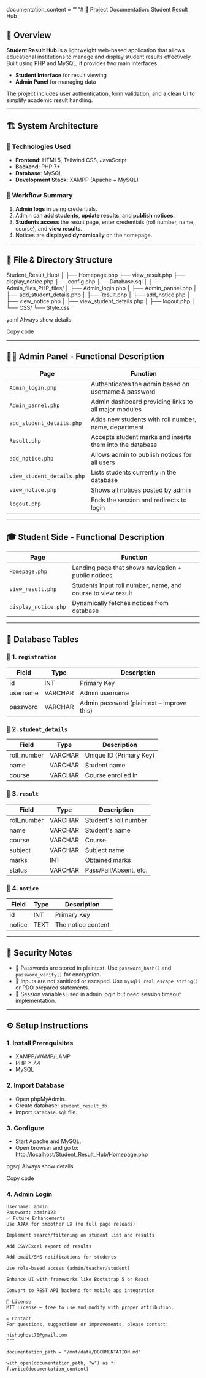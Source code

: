documentation_content = """# 📘 Project Documentation: Student Result Hub

## 🧾 Overview

**Student Result Hub** is a lightweight web-based application that allows educational institutions to manage and display student results effectively. Built using PHP and MySQL, it provides two main interfaces:

- **Student Interface** for result viewing
- **Admin Panel** for managing data

The project includes user authentication, form validation, and a clean UI to simplify academic result handling.

---

## 🏗️ System Architecture

### 📌 Technologies Used

- **Frontend**: HTML5, Tailwind CSS, JavaScript
- **Backend**: PHP 7+
- **Database**: MySQL
- **Development Stack**: XAMPP (Apache + MySQL)

### 🔄 Workflow Summary

1. **Admin logs in** using credentials.
2. Admin can **add students**, **update results**, and **publish notices**.
3. **Students access** the result page, enter credentials (roll number, name, course), and **view results**.
4. Notices are **displayed dynamically** on the homepage.

---

## 📁 File & Directory Structure

Student_Result_Hub/
│
├── Homepage.php
├── view_result.php
├── display_notice.php
├── config.php
├── Database.sql
│
├── Admin_files_PHP_files/
│ ├── Admin_login.php
│ ├── Admin_pannel.php
│ ├── add_student_details.php
│ ├── Result.php
│ ├── add_notice.php
│ ├── view_notice.php
│ ├── view_student_details.php
│ ├── logout.php
│
└── CSS/
└── Style.css

yaml
Always show details

Copy code

---

## 🧑‍💼 Admin Panel - Functional Description

| Page | Function |
|------|----------|
| `Admin_login.php` | Authenticates the admin based on username & password |
| `Admin_pannel.php` | Admin dashboard providing links to all major modules |
| `add_student_details.php` | Adds new students with roll number, name, department |
| `Result.php` | Accepts student marks and inserts them into the database |
| `add_notice.php` | Allows admin to publish notices for all users |
| `view_student_details.php` | Lists students currently in the database |
| `view_notice.php` | Shows all notices posted by admin |
| `logout.php` | Ends the session and redirects to login |

---

## 🎓 Student Side - Functional Description

| Page | Function |
|------|----------|
| `Homepage.php` | Landing page that shows navigation + public notices |
| `view_result.php` | Students input roll number, name, and course to view result |
| `display_notice.php` | Dynamically fetches notices from database |

---

## 🧰 Database Tables

### 📌 1. `registration`

| Field | Type | Description |
|-------|------|-------------|
| id | INT | Primary Key |
| username | VARCHAR | Admin username |
| password | VARCHAR | Admin password (plaintext – improve this) |

### 📌 2. `student_details`

| Field | Type | Description |
|-------|------|-------------|
| roll_number | VARCHAR | Unique ID (Primary Key) |
| name | VARCHAR | Student name |
| course | VARCHAR | Course enrolled in |

### 📌 3. `result`

| Field | Type | Description |
|-------|------|-------------|
| roll_number | VARCHAR | Student's roll number |
| name | VARCHAR | Student's name |
| course | VARCHAR | Course |
| subject | VARCHAR | Subject name |
| marks | INT | Obtained marks |
| status | VARCHAR | Pass/Fail/Absent, etc. |

### 📌 4. `notice`

| Field | Type | Description |
|-------|------|-------------|
| id | INT | Primary Key |
| notice | TEXT | The notice content |

---

## 🔐 Security Notes

- 🚫 Passwords are stored in plaintext. Use `password_hash()` and `password_verify()` for encryption.
- 🚫 Inputs are not sanitized or escaped. Use `mysqli_real_escape_string()` or PDO prepared statements.
- 🔐 Session variables used in admin login but need session timeout implementation.

---

## ⚙️ Setup Instructions

### 1. Install Prerequisites
- XAMPP/WAMP/LAMP
- PHP ≥ 7.4
- MySQL

### 2. Import Database
- Open phpMyAdmin.
- Create database: `student_result_db`
- Import `Database.sql` file.

### 3. Configure
- Start Apache and MySQL.
- Open browser and go to:
http://localhost/Student_Result_Hub/Homepage.php

pgsql
Always show details

Copy code

### 4. Admin Login
```txt
Username: admin
Password: admin123
✅ Future Enhancements
Use AJAX for smoother UX (no full page reloads)

Implement search/filtering on student list and results

Add CSV/Excel export of results

Add email/SMS notifications for students

Use role-based access (admin/teacher/student)

Enhance UI with frameworks like Bootstrap 5 or React

Convert to REST API backend for mobile app integration

📄 License
MIT License — free to use and modify with proper attribution.

✉️ Contact
For questions, suggestions or improvements, please contact:

nishughost70@gmail.com
"""

documentation_path = "/mnt/data/DOCUMENTATION.md"

with open(documentation_path, "w") as f:
f.write(documentation_content)
